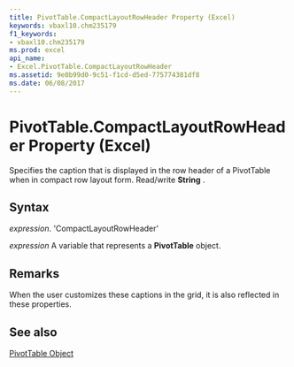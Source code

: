 ```yaml
---
title: PivotTable.CompactLayoutRowHeader Property (Excel)
keywords: vbaxl10.chm235179
f1_keywords:
- vbaxl10.chm235179
ms.prod: excel
api_name:
- Excel.PivotTable.CompactLayoutRowHeader
ms.assetid: 9e0b99d0-9c51-f1cd-d5ed-775774381df8
ms.date: 06/08/2017
---
```



# PivotTable.CompactLayoutRowHeader Property (Excel)

Specifies the caption that is displayed in the row header of a PivotTable when in compact row layout form. Read/write  **String** .


## Syntax

 _expression_. 'CompactLayoutRowHeader'

 _expression_ A variable that represents a **PivotTable** object.


## Remarks

When the user customizes these captions in the grid, it is also reflected in these properties.


## See also


[PivotTable Object](Excel.PivotTable.md)

